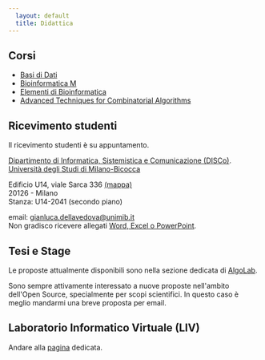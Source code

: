 ```yaml
---
  layout: default
  title: Didattica
---
```


## Corsi

*  [Basi di Dati](http://elearning.unimib.it/course/view.php?id=4698)
*  [Bioinformatica M](http://elearning.unimib.it/course/view.php?id=6124)
*  [Elementi di
   Bioinformatica](http://elearning.unimib.it/course/view.php?id=7463)
*  [Advanced Techniques for Combinatorial Algorithms](https://advancedalgorithms.wordpress.com/)

## Ricevimento studenti

Il ricevimento studenti è su appuntamento.


[Dipartimento di Informatica, Sistemistica
e Comunicazione (DISCo)](http://www.disco.unimib.it).  
[Università degli Studi di Milano-Bicocca](http://www.unimib.it)  

Edificio U14, viale Sarca 336
[(mappa)](https://www.openstreetmap.org/note/236583)  
20126 - Milano  
Stanza: U14-2041 (secondo piano)


email:
[gianluca.dellavedova@unimib.it](mailto://gianluca.dellavedova@unimib.it)  
Non gradisco ricevere allegati [Word, Excel o PowerPoint](http://www.fsf.org/philosophy/no-word-attachments.html).

## Tesi e Stage

Le proposte attualmente disponibili sono nella sezione dedicata di
[AlgoLab](http://algolab.eu/category/stage/).

Sono sempre attivamente interessato a nuove proposte nell'ambito
dell'Open Source, specialmente per scopi scientifici. In questo caso è
meglio mandarmi una breve proposta per email.


## Laboratorio Informatico Virtuale (LIV)

Andare alla [pagina](/liv) dedicata.
